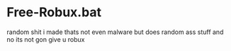 # Free-Robux.bat
random shit i made thats not even malware but does random ass stuff and no its not gon give u robux
